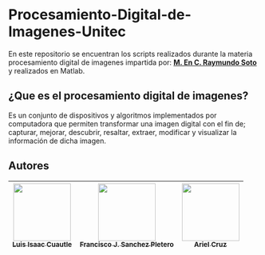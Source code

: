 <h1>Procesamiento-Digital-de-Imagenes-Unitec</h1>
<p>En este repositorio se encuentran los scripts realizados durante la materia procesamiento digital de imagenes impartida por: 
<b><a href="https://github.com/raymundosoto">M. En C. Raymundo Soto</a></b> y realizados en Matlab.</p> 
<h2>¿Que es el procesamiento digital de imagenes?</h2>
<p>Es un conjunto de dispositivos y algoritmos implementados por computadora que permiten transformar una imagen digital con el fin de; capturar, mejorar, descubrir, resaltar, extraer, modificar y visualizar  la información de dicha imagen.</p>
<h2>Autores</h2>

|  [<img src="https://avatars.githubusercontent.com/u/65583500?v=4" width=115><br><sub>Luis Isaac Cuautle</sub>](https://github.com/IsaacCuautle) | [<img src="https://avatars.githubusercontent.com/u/114626288?v=4" width=115><br><sub>Francisco J. Sanchez Pletero</sub>](https://github.com/JavierFS11) | [<img src="https://avatars.githubusercontent.com/u/114626263?v=4" width=115><br><sub>Ariel Cruz</sub>](https://github.com/ArixlCP) 
| :---: | :---: | :---: |

